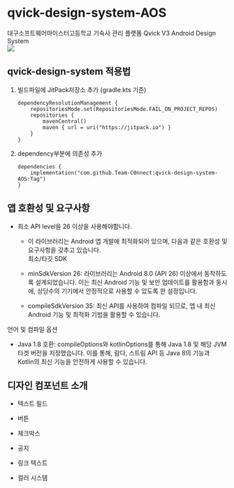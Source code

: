 # qvick-design-system-AOS
대구소프트웨어마이스터고등학교 기숙사 관리 플랫폼 Qvick V3 Android Design System  
[![](https://jitpack.io/v/Team-C0nnect/qvick-design-system-AOS.svg)](https://jitpack.io/#Team-C0nnect/qvick-design-system-AOS)

## qvick-design-system 적용법
1. 빌드파일에 JitPack저장소 추가 (gradle.kts 기준)   
   ```
   dependencyResolutionManagement {
       repositoriesMode.set(RepositoriesMode.FAIL_ON_PROJECT_REPOS)
       repositories {
           mavenCentral()
           maven { url = uri("https://jitpack.io") }
       }
   }
   ```
2. dependency부분에 의존성 추가   
    ```
    dependencies {
        implementation("com.github.Team-C0nnect:qvick-design-system-AOS:Tag")
    }
   ```
   
## 앱 호환성 및 요구사항
- 최소 API level을 26 이상을 사용해야합니다. 
  - 이 라이브러리는 Android 앱 개발에 최적화되어 있으며, 다음과 같은 호환성 및 요구사항을 갖추고 있습니다.  
   최소/타깃 SDK
  - minSdkVersion 26:
  라이브러리는 Android 8.0 (API 26) 이상에서 동작하도록 설계되었습니다. 
  이는 최신 Android 기능 및 보안 업데이트를 활용함과 동시에, 상당수의 기기에서 안정적으로 사용할 수 있도록 한 설정입니다.

  - compileSdkVersion 35:
  최신 API를 사용하여 컴파일 되므로, 앱 내 최신 Android 기능 및 최적화 기법을 활용할 수 있습니다.
   
언어 및 컴파일 옵션
   - Java 1.8 호환:
   compileOptions와 kotlinOptions를 통해 Java 1.8 및 해당 JVM 타겟 버전을 지정했습니다. 
   이를 통해, 람다, 스트림 API 등 Java 8의 기능과 Kotlin의 최신 기능을 안전하게 사용할 수 있습니다.

## 디자인 컴포넌트 소개
- 텍스트 필드
   
- 버튼
   
- 체크박스
   
- 공지
   
- 링크 텍스트
   
- 컬러 시스템
   